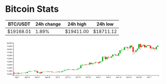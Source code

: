# Bitcoin Stats

BTC/USDT|24h change|24h high|24h low|
|---|---|---|---|
|$19168.01|1.89%|$19411.00|$18711.12|

<img src="./chart.svg">
